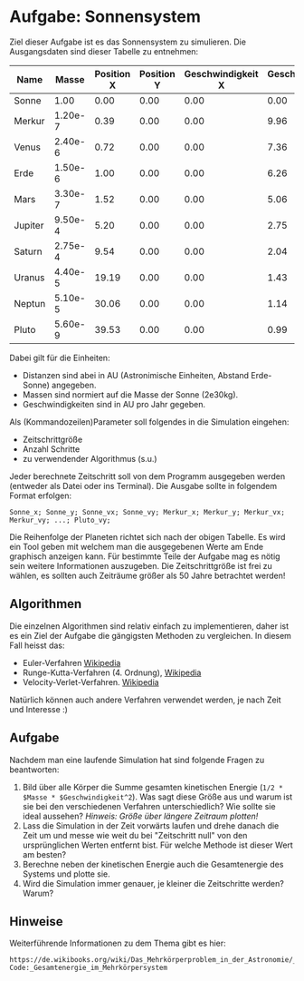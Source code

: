Aufgabe: Sonnensystem
=====================
Ziel dieser Aufgabe ist es das Sonnensystem zu simulieren. Die Ausgangsdaten sind dieser Tabelle zu entnehmen:

| Name    | Masse   | Position X | Position Y | Geschwindigkeit X | Geschwindigkeit Y |
|---------|---------|------------|------------|-------------------|-------------------|
| Sonne   | 1.00    | 0.00       | 0.00       | 0.00              | 0.00              |
| Merkur  | 1.20e-7 | 0.39       | 0.00       | 0.00              | 9.96              |
| Venus   | 2.40e-6 | 0.72       | 0.00       | 0.00              | 7.36              |
| Erde    | 1.50e-6 | 1.00       | 0.00       | 0.00              | 6.26              |
| Mars    | 3.30e-7 | 1.52       | 0.00       | 0.00              | 5.06              |
| Jupiter | 9.50e-4 | 5.20       | 0.00       | 0.00              | 2.75              |
| Saturn  | 2.75e-4 | 9.54       | 0.00       | 0.00              | 2.04              |
| Uranus  | 4.40e-5 | 19.19      | 0.00       | 0.00              | 1.43              |
| Neptun  | 5.10e-5 | 30.06      | 0.00       | 0.00              | 1.14              |
| Pluto   | 5.60e-9 | 39.53      | 0.00       | 0.00              | 0.99              |

Dabei gilt für die Einheiten:
 * Distanzen sind abei in AU (Astronimische Einheiten, Abstand Erde-Sonne) angegeben. 
 * Massen sind normiert auf die Masse der Sonne (2e30kg).
 * Geschwindigkeiten sind in AU pro Jahr gegeben.

Als (Kommandozeilen)Parameter soll folgendes in die Simulation eingehen:

 * Zeitschrittgröße
 * Anzahl Schritte
 * zu verwendender Algorithmus (s.u.)

Jeder berechnete Zeitschritt soll von dem Programm ausgegeben werden (entweder als Datei oder ins Terminal). Die Ausgabe sollte in folgendem Format erfolgen:

    Sonne_x; Sonne_y; Sonne_vx; Sonne_vy; Merkur_x; Merkur_y; Merkur_vx; Merkur_vy; ...; Pluto_vy;

Die Reihenfolge der Planeten richtet sich nach der obigen Tabelle. Es wird ein Tool geben mit welchem man die  ausgegebenen Werte am Ende graphisch anzeigen kann. Für bestimmte Teile der Aufgabe mag es nötig sein weitere Informationen auszugeben.
Die Zeitschrittgröße ist frei zu wählen, es sollten auch Zeiträume größer als 50 Jahre betrachtet werden!

Algorithmen
-----------
Die einzelnen Algorithmen sind relativ einfach zu implementieren, daher ist es ein Ziel der Aufgabe die gängigsten Methoden zu vergleichen. In diesem Fall heisst das:

 * Euler-Verfahren [Wikipedia](https://de.wikipedia.org/wiki/Explizites_Euler-Verfahren)
 * Runge-Kutta-Verfahren (4. Ordnung), [Wikipedia](https://de.wikipedia.org/wiki/Klassisches_Runge-Kutta-Verfahren)
 * Velocity-Verlet-Verfahren. [Wikipedia](https://en.wikipedia.org/wiki/Verlet_integration#Velocity_Verlet)

Natürlich können auch andere Verfahren verwendet werden, je nach Zeit und Interesse :)

Aufgabe
-------
Nachdem man eine laufende Simulation hat sind folgende Fragen zu beantworten:

 1. Bild über alle Körper die Summe gesamten kinetischen Energie (`1/2 * $Masse * $Geschwindigkeit^2`). Was sagt diese Größe aus und warum ist sie bei den verschiedenen Verfahren unterschiedlich? Wie sollte sie ideal aussehen? _Hinweis: Größe über längere Zeitraum plotten!_
 2. Lass die Simulation in der Zeit vorwärts laufen und drehe danach die Zeit um und messe wie weit du bei "Zeitschritt null" von den ursprünglichen Werten entfernt bist. Für welche Methode ist dieser Wert am besten?
 3. Berechne neben der kinetischen Energie auch die Gesamtenergie des Systems und plotte sie.
 4. Wird die Simulation immer genauer, je kleiner die Zeitschritte werden? Warum?

Hinweise
--------
Weiterführende Informationen zu dem Thema gibt es hier:
	
	https://de.wikibooks.org/wiki/Das_Mehrkörperproblem_in_der_Astronomie/_Grundlagen/_Energieerhaltung#C-Code:_Gesamtenergie_im_Mehrkörpersystem
	
